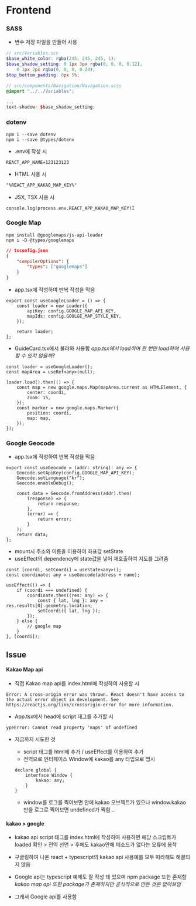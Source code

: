# Frontend

### SASS

-   변수 저장 파일을 만들어 사용

```scss
// src/Variables.scc
$base_white_color: rgba(245, 245, 245, 1);
$base_shadow_setting: 0 1px 3px rgba(0, 0, 0, 0.12),
    0 1px 2px rgba(0, 0, 0, 0.24);
$top_bottom_padding: 0px 5%;

// src/components/Navigation/Navigation.scss
@import "../../Variables";

...
text-shadow: $base_shadow_setting;
```

### dotenv

```terminal
npm i --save dotenv
npm i --save @types/dotenv
```

-   .env에 작성 시

```terminal
REACT_APP_NAME=123123123
```

-   HTML 사용 시

```html
"%REACT_APP_KAKAO_MAP_KEY%"
```

-   JSX, TSX 사용 시

```tsx
console.log(process.env.REACT_APP_KAKAO_MAP_KEY)Î
```

### Google Map

```terminal
npm install @googlemaps/js-api-loader
npm i -D @types/googlemaps
```

```json
// tsconfig.json
{
    "compilerOptions": {
        "types": ["googlemaps"]
    }
}
```

-   app.tsx에 작성하여 반복 작성을 막음

```tsx
export const useGoogleLoader = () => {
    const loader = new Loader({
        apiKey: config.GOOGLE_MAP_API_KEY,
        mapIds: config.GOOLGE_MAP_STYLE_KEY,
    });

    return loader;
};
```

-   GuideCard.tsx에서 불러와 사용함 <i>app.tsx에서 load하여 한 번만 load하여 사용할 수 있지 않을까?</i>

```tsx
const loader = useGoogleLoader();
const mapArea = useRef<any>(null);

loader.load().then(() => {
    const map = new google.maps.Map(mapArea.current as HTMLElement, {
        center: coordi,
        zoom: 15,
    });
    const marker = new google.maps.Marker({
        position: coordi,
        map: map,
    });
});
```

### Google Geocode

-   app.tsx에 작성하여 반복 작성을 막음

```tsx
export const useGeocode = (addr: string): any => {
    Geocode.setApiKey(config.GOOGLE_MAP_API_KEY);
    Geocode.setLanguage("kr");
    Geocode.enableDebug();

    const data = Geocode.fromAddress(addr).then(
        (response) => {
            return response;
        },
        (error) => {
            return error;
        }
    );
    return data;
};
```

-   mount시 주소와 이름을 이용하여 좌표값 setState
-   useEffect의 dependency에 state값을 넣어 재호출하여 지도를 그려줌

```tsx
const [coordi, setCoordi] = useState<any>();
const coordinate: any = useGeocode(address + name);

useEffect(() => {
    if (coordi === undefined) {
        coordinate.then((res: any) => {
            const { lat, lng }: any = res.results[0].geometry.location;
            setCoordi({ lat, lng });
        });
    } else {
        // google map
    }
}, [coordi]);
```

## Issue

#### Kakao Map api

-   직접 Kakao map api를 index.html에 작성하여 사용할 시

```terminal
Error: A cross-origin error was thrown. React doesn't have access to the actual error object in development. See https://reactjs.org/link/crossorigin-error for more information.
```

-   App.tsx에서 head에 script 태그를 추가할 시

```terminal
ypeError: Cannot read property 'maps' of undefined
```

-   지금까지 시도한 것

    -   script 태그를 html에 추가 / useEffect를 이용하여 추가
    -   전역으로 인터페이스 Window에 kakao를 any 타입으로 명시

    ```tsx
    declare global {
        interface Window {
            kakao: any;
        }
    }
    ```

    -   window를 로그를 찍어보면 안에 kakao 오브젝트가 있으나 window.kakao만을 로그로 찍어보면 undefined가 찍힘 ..

#### kakao > google

-   kakao api script 태그를 index.html에 작성하여 사용하면 해당 스크립트가 loaded 확인 > 전역 선언 > 후에도 kakao안에 메소드가 없다는 오류에 봉착

-   구글링하여 나온 react + typescript의 kakao api 사용예를 모두 따라해도 해결되지 않음

-   Google api는 typescript 예제도 잘 작성 돼 있으며 npm package 또한 존재함 <i> kakao map api 또한 package가 존재하지만 공식적으로 만든 것은 없어보임 </i>

-   그래서 Google api를 사용함

